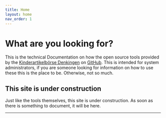 ```yaml
---
title: Home
layout: home
nav_order: 1
---
```


# What are you looking for?

This is the technical Documentation on how the open source tools provided by the [Kinderartikelbörse Denkingen] on [GitHub].
This is intended for system administrators, if you are someone looking for information on how to use these this is the place to be. Otherwise, not so much.

## This site is under construction

Just like the tools themselves, this site is under construction. As soon as there is something to document, it will be here.

----

[Kinderartikelbörse Denkingen]: https://kinderartikelboerse-denkingen.webnode.page/
[GitHub]: https://github.com/Kinderartikelboerse-Denkingen

